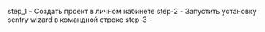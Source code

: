step_1
    - Создать проект в личном кабинете 
step-2
    - Запустить установку sentry wizard в командной строке
step-3
    - 
